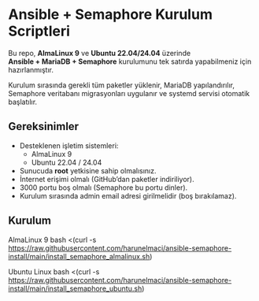 # Ansible + Semaphore Kurulum Scriptleri

Bu repo, **AlmaLinux 9** ve **Ubuntu 22.04/24.04** üzerinde  
**Ansible + MariaDB + Semaphore** kurulumunu tek satırda yapabilmeniz için hazırlanmıştır.  

Kurulum sırasında gerekli tüm paketler yüklenir, MariaDB yapılandırılır, Semaphore veritabanı migrasyonları uygulanır ve systemd servisi otomatik başlatılır.

## Gereksinimler

- Desteklenen işletim sistemleri:
  - AlmaLinux 9
  - Ubuntu 22.04 / 24.04
- Sunucuda **root** yetkisine sahip olmalısınız.
- İnternet erişimi olmalı (GitHub’dan paketler indiriliyor).
- 3000 portu boş olmalı (Semaphore bu portu dinler).
- Kurulum sırasında admin email adresi girilmelidir (boş bırakılamaz).

## Kurulum

 AlmaLinux 9
bash <(curl -s https://raw.githubusercontent.com/harunelmaci/ansible-semaphore-install/main/install_semaphore_almalinux.sh)

Ubuntu Linux
bash <(curl -s https://raw.githubusercontent.com/harunelmaci/ansible-semaphore-install/main/install_semaphore_ubuntu.sh)
